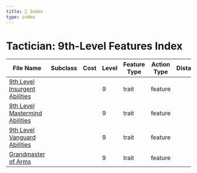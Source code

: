 ```yaml
---
title: 📑 Index
type: index
---
```


# Tactician: 9th-Level Features Index

| File Name                                                                 | Subclass | Cost | Level | Feature Type | Action Type | Distance | Target |
| ------------------------------------------------------------------------- | -------- | ---- | ----- | ------------ | ----------- | -------- | ------ |
| [9th Level Insurgent Abilities](../9th%20Level%20Insurgent%20Abilities)   |          |      | 9     | trait        | feature     |          |        |
| [9th Level Mastermind Abilities](../9th%20Level%20Mastermind%20Abilities) |          |      | 9     | trait        | feature     |          |        |
| [9th Level Vanguard Abilities](../9th%20Level%20Vanguard%20Abilities)     |          |      | 9     | trait        | feature     |          |        |
| [Grandmaster of Arms](../Grandmaster%20of%20Arms)                         |          |      | 9     | trait        | feature     |          |        |
